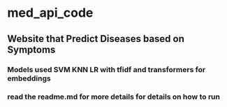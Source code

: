 # med_api_code
## Website that Predict Diseases based on Symptoms
### Models used SVM KNN LR with tfidf and transformers for embeddings
### read the readme.md for more details for details on how to run
